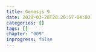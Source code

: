 ```yaml
---
title: Genesis 9
date: 2020-03-28T20:20:57-04:00
categories: []
tags: []
chapter: "009"
inprogress: false
---
```


